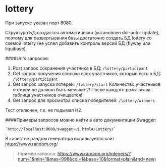 # lottery

При запуске указан порт 8080. 

Структура БД создастся автоматически (установлен ddl-auto: update), поэтому для развертывания базы достаточно создать БД lottery со схемой lottery (не успел добавить контроль версий БД (flyway или liquibase).

####Url's запросов:
   1. Post запрос сохранения участника в БД: `/lottery/participant`
   2. Get запрос получения списока всех участников, которые есть в БД: `/lottery/participant`
   3. Get запрос запуска лотереи: `/lottery/start`
        Количество участников лотереи не должно быть меньше 2!
        После каждого розыгрыша таблица участников очищается!
   4. Get запрос для просмотра списка победителей: `/lottery/winners`

Тест отключен, т.к. не подымал H2.

####Примеры запросов можно найти в авто документации Swagger:

    `http://localhost:8080/swagger-ui.html#/Lottery/`

В качестве рандом генератора используется сайт https://www.random.org/
>(пример запроса: https://www.random.org/integers/?num=1&min=1&max=998&col=1&base=10&format=plain&rnd=new)
